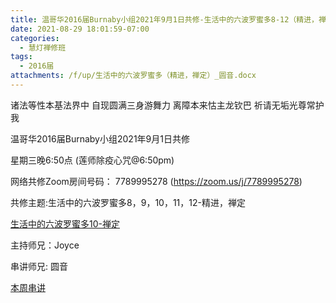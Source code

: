 ```yaml
---
title: 温哥华2016届Burnaby小组2021年9月1日共修-生活中的六波罗蜜多8-12（精进，禅定）
date: 2021-08-29 18:01:59-07:00
categories:
  - 慧灯禅修班
tags:
  - 2016届
attachments: /f/up/生活中的六波罗蜜多（精进，禅定）_圆音.docx
---
```

诸法等性本基法界中 自现圆满三身游舞力 离障本来怙主龙钦巴 祈请无垢光尊常护我

温哥华2016届Burnaby小组2021年9月1日共修 

星期三晚6:50点 (莲师除疫心咒@6:50pm)

网络共修Zoom房间号码： 7789995278 (<https://zoom.us/j/7789995278>)

共修主题:生活中的六波罗蜜多8，9，10，11，12-精进，禅定

[生活中的六波罗蜜多10-禅定](https://www.huidengzhiguang.com/index.php/huideng-jiangtang/fofa-jianxiu/2016-07-21-09-18-12/3481-l18091?title=) 


主持师兄：Joyce

串讲师兄: 圆音

[本周串讲](/f/up/生活中的六波罗蜜多（精进，禅定）_圆音.docx)